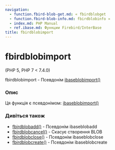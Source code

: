 ```yaml
---
navigation:
  - function.fbird-blob-get.md: « fbirdblobget
  - function.fbird-blob-info.md: fbirdblobinfo »
  - index.md: PHP Manual
  - ref.ibase.md: Функции Firebird/InterBase
title: fbirdblobimport
---
```

# fbirdblobimport

(PHP 5, PHP 7 < 7.4.0)

fbirdblobimport - Псевдонім [ibaseblobimport()](function.ibase-blob-import.md)

### Опис

Ця функція є псевдонімом: [ibaseblobimport()](function.ibase-blob-import.md)

### Дивіться також

-   [fbirdblobadd()](function.fbird-blob-add.md) - Псевдонім ibaseblobadd
-   [fbirdblobcancel()](function.fbird-blob-cancel.md) - Скасує створення BLOB
-   [fbirdblobclose()](function.fbird-blob-close.md) - Псевдонім ibaseblobclose
-   [fbirdblobcreate()](function.fbird-blob-create.md) - Псевдонім ibaseblobcreate
